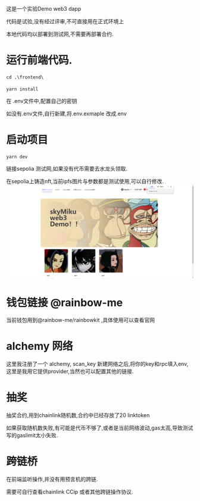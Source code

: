 这是一个实验Demo web3 dapp

代码是试验,没有经过评审,不可直接用在正式环境上

本地代码均以部署到测试网,不需要再部署合约.

# 运行前端代码.

```
cd .\frontend\

yarn install
```

在 .env文件中,配置自己的密钥

如没有.env文件,自行新建,将.env.exmaple 改成.env


# 启动项目
```
yarn dev
```
链接sepolia 测试网,如果没有代币需要去水龙头领取.

在sepolia上铸造nft,当前ipfs图片与参数都是测试使用,可以自行修改.
![Alt text](image.png)

# 钱包链接 @rainbow-me

当前钱包用到@rainbow-me/rainbowkit ,具体使用可以查看官网

# alchemy 网络

这里我注册了一个 alchemy, scan_key 新建网络之后,将你的key和rpc填入env, 这里是我用它提供provider,当然也可以配置其他的链接.


# 抽奖

抽奖合约,用到chainlink随机数,合约中已经存放了20 linktoken

如果获取随机数失败,有可能是代币不够了,或者是当前网络波动,gas太高,导致测试写的gaslimit太小失败.


# 跨链桥
在前端监听操作,并没有用预言机的跨链.

需要可自行查看chainlink CCip 或者其他跨链操作协议.